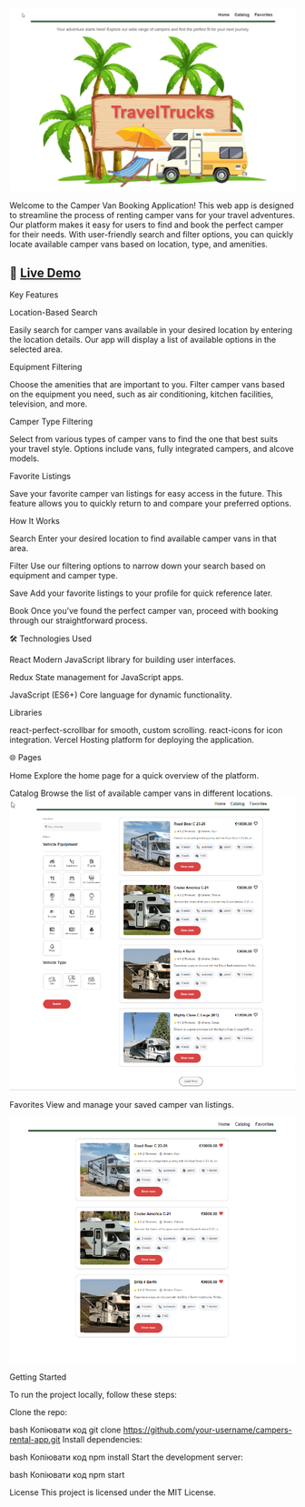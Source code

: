 ![Home Page](https://github.com/nksenechkav/campers-rental-app/blob/main/public/home.png?raw=true)

Welcome to the Camper Van Booking Application! This web app is designed to streamline the process of renting camper vans for your travel adventures. Our platform makes it easy for users to find and book the perfect camper for their needs. With user-friendly search and filter options, you can quickly locate available camper vans based on location, type, and amenities.

## 🚀 [Live Demo](https://campers-rental-app.vercel.app/)

Key Features

Location-Based Search

Easily search for camper vans available in your desired location by entering the location details. Our app will display a list of available options in the selected area.

Equipment Filtering

Choose the amenities that are important to you. Filter camper vans based on the equipment you need, such as air conditioning, kitchen facilities, television, and more.

Camper Type Filtering

Select from various types of camper vans to find the one that best suits your travel style. Options include vans, fully integrated campers, and alcove models.

Favorite Listings

Save your favorite camper van listings for easy access in the future. This feature allows you to quickly return to and compare your preferred options.

How It Works

Search
Enter your desired location to find available camper vans in that area.

Filter
Use our filtering options to narrow down your search based on equipment and camper type.

Save
Add your favorite listings to your profile for quick reference later.

Book
Once you’ve found the perfect camper van, proceed with booking through our straightforward process.

🛠 Technologies Used

React
Modern JavaScript library for building user interfaces.

Redux
State management for JavaScript apps.

JavaScript (ES6+)
Core language for dynamic functionality.

Libraries

react-perfect-scrollbar for smooth, custom scrolling.
react-icons for icon integration.
Vercel
Hosting platform for deploying the application.

🌐 Pages

Home
Explore the home page for a quick overview of the platform.

Catalog
Browse the list of available camper vans in different locations.
![Catalog Page](https://github.com/nksenechkav/campers-rental-app/blob/main/public/catalog.png?raw=true)

Favorites
View and manage your saved camper van listings.

![Favourites Page](https://github.com/nksenechkav/campers-rental-app/blob/main/public/favourites.png?raw=true)


Getting Started

To run the project locally, follow these steps:

Clone the repo:

bash
Копіювати код
git clone https://github.com/your-username/campers-rental-app.git
Install dependencies:

bash
Копіювати код
npm install
Start the development server:

bash
Копіювати код
npm start


License
This project is licensed under the MIT License.

